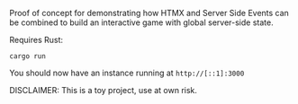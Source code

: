 Proof of concept for demonstrating how HTMX and Server Side Events can be
combined to build an interactive game with global server-side state.

Requires Rust:

    cargo run

You should now have an instance running at `http://[::1]:3000`

DISCLAIMER: This is a toy project, use at own risk.
